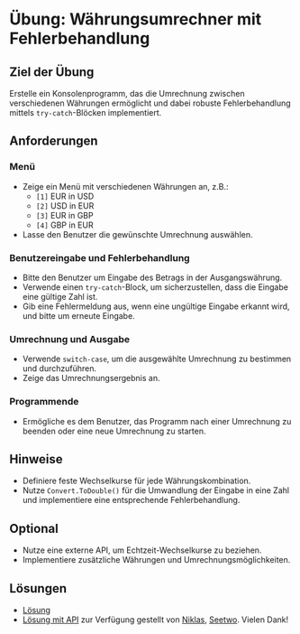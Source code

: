 # Übung: Währungsumrechner mit Fehlerbehandlung

## Ziel der Übung

Erstelle ein Konsolenprogramm, das die Umrechnung zwischen verschiedenen Währungen ermöglicht und dabei robuste Fehlerbehandlung mittels `try-catch`-Blöcken implementiert.

## Anforderungen

### Menü

- Zeige ein Menü mit verschiedenen Währungen an, z.B.:
  - `[1]` EUR in USD
  - `[2]` USD in EUR
  - `[3]` EUR in GBP
  - `[4]` GBP in EUR
- Lasse den Benutzer die gewünschte Umrechnung auswählen.

### Benutzereingabe und Fehlerbehandlung

- Bitte den Benutzer um Eingabe des Betrags in der Ausgangswährung.
- Verwende einen `try-catch`-Block, um sicherzustellen, dass die Eingabe eine gültige Zahl ist.
- Gib eine Fehlermeldung aus, wenn eine ungültige Eingabe erkannt wird, und bitte um erneute Eingabe.

### Umrechnung und Ausgabe

- Verwende `switch-case`, um die ausgewählte Umrechnung zu bestimmen und durchzuführen.
- Zeige das Umrechnungsergebnis an.

### Programmende

- Ermögliche es dem Benutzer, das Programm nach einer Umrechnung zu beenden oder eine neue Umrechnung zu starten.

## Hinweise

- Definiere feste Wechselkurse für jede Währungskombination.
- Nutze `Convert.ToDouble()` für die Umwandlung der Eingabe in eine Zahl und implementiere eine entsprechende Fehlerbehandlung.

## Optional

- Nutze eine externe API, um Echtzeit-Wechselkurse zu beziehen.
- Implementiere zusätzliche Währungen und Umrechnungsmöglichkeiten.

## Lösungen

- [Lösung](./Program.cs)
- [Lösung mit API](./Program2.cs) zur Verfügung gestellt von [Niklas](https://github.com/PlayData2021), [Seetwo](https://seetwo.de/playdata). Vielen Dank!